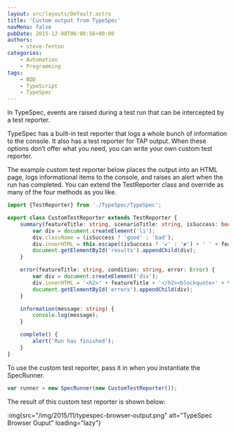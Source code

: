 ```yaml
---
layout: src/layouts/Default.astro
title: 'Custom output from TypeSpec'
navMenu: false
pubDate: 2015-12-08T06:00:56+00:00
authors:
    - steve-fenton
categories:
    - Automation
    - Programming
tags:
    - BDD
    - TypeScript
    - TypeSpec
---
```


In TypeSpec, events are raised during a test run that can be intercepted by a test reporter.

TypeSpec has a built-in test reporter that logs a whole bunch of information to the console. It also has a test reporter for TAP output. When these options don’t offer what you need, you can write your own custom test reporter.

The example custom test reporter below places the output into an HTML page, logs informational items to the console, and raises an alert when the run has completed. You can extend the TestReporter class and override as many of the four methods as you like.

```typescript
import {TestReporter} from './TypeSpec/TypeSpec';

export class CustomTestReporter extends TestReporter {
    summary(featureTitle: string, scenarioTitle: string, isSuccess: boolean) {
        var div = document.createElement('li');
        div.className = (isSuccess ? 'good' : 'bad');
        div.innerHTML = this.escape((isSuccess ? '✔' : '✘') + ' ' + featureTitle + '. ' + scenarioTitle + '.');
        document.getElementById('results').appendChild(div);
    }

    error(featureTitle: string, condition: string, error: Error) {
        var div = document.createElement('div');
        div.innerHTML = '<h2>' + featureTitle + '</h2><blockquote>' + this.escape(condition) + '</blockquote><pre class="bad">' + this.escape(error.message) + '&gt;/pre>';
        document.getElementById('errors').appendChild(div);
    }

    information(message: string) {
        console.log(message);
    }

    complete() {
        alert('Run has finished');
    }
}
```

To use the custom test reporter, pass it in when you instantiate the SpecRunner.

```typescript
var runner = new SpecRunner(new CustomTestReporter());
```

The result of this custom test reporter is shown below:

:img{src="/img/2015/11/typespec-browser-output.png" alt="TypeSpec Browser Ouput" loading="lazy"}
